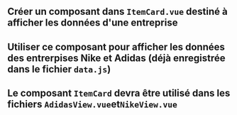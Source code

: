 ## Créer un composant dans `ItemCard.vue` destiné à afficher les données d'une entreprise

## Utiliser ce composant pour afficher les données des entrerpises Nike et Adidas (déjà enregistrée dans le fichier `data.js`)

## Le composant `ItemCard` devra être utilisé dans les fichiers `AdidasView.vue`et`NikeView.vue`
